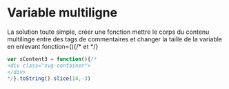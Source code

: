 # Variable multiligne

La solution toute simple, créer une fonction mettre le corps du contenu multilinge entre des tags de commentaires et changer la taille de la variable en enlevant fonction=(){/* et */}
```javascript
var sContent3 = function(){/*
<div class="svg-container">
</div>
*/}.toString().slice(14,-3)
```


